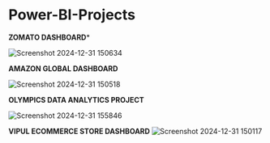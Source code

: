 # Power-BI-Projects


******ZOMATO DASHBOARD*******

![Screenshot 2024-12-31 150634](https://github.com/user-attachments/assets/20649a95-5ac3-4926-aa73-4943e19d3483)




****AMAZON GLOBAL DASHBOARD****

![Screenshot 2024-12-31 150518](https://github.com/user-attachments/assets/22c5a0ef-ffb0-4656-8dbf-86929836d321)



****OLYMPICS DATA ANALYTICS PROJECT****

![Screenshot 2024-12-31 155846](https://github.com/user-attachments/assets/c9fb57ea-8c90-477a-abd6-40baa325d26a)




****VIPUL ECOMMERCE STORE DASHBOARD****
![Screenshot 2024-12-31 150117](https://github.com/user-attachments/assets/709f3b7a-2c69-4b67-8b10-1e946ba9b6e1)


